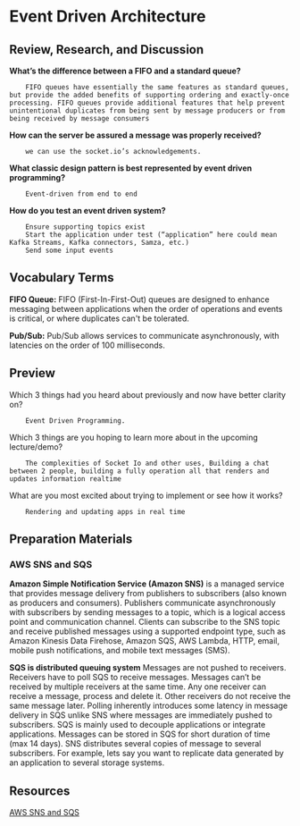 # Event Driven Architecture
>
## Review, Research, and Discussion

**What’s the difference between a FIFO and a standard queue?**

        FIFO queues have essentially the same features as standard queues, but provide the added benefits of supporting ordering and exactly-once processing. FIFO queues provide additional features that help prevent unintentional duplicates from being sent by message producers or from being received by message consumers

**How can the server be assured a message was properly received?**

        we can use the socket.io’s acknowledgements.

**What classic design pattern is best represented by event driven programming?**

        Event-driven from end to end

**How do you test an event driven system?**

        Ensure supporting topics exist
        Start the application under test (“application” here could mean Kafka Streams, Kafka connectors, Samza, etc.)
        Send some input events

## Vocabulary Terms

**FIFO Queue:** FIFO (First-In-First-Out) queues are designed to enhance messaging between applications when the order of operations and events is critical, or where duplicates can't be tolerated.

**Pub/Sub:** Pub/Sub allows services to communicate asynchronously, with latencies on the order of 100 milliseconds.

## Preview

Which 3 things had you heard about previously and now have better clarity on?

        Event Driven Programming. 

Which 3 things are you hoping to learn more about in the upcoming lecture/demo?

        The complexities of Socket Io and other uses, Building a chat between 2 people, building a fully operation all that renders and updates information realtime

What are you most excited about trying to implement or see how it works?

        Rendering and updating apps in real time

## Preparation Materials

### AWS SNS and SQS

**Amazon Simple Notification Service (Amazon SNS)** is a managed service that provides message delivery from publishers to subscribers (also known as producers and consumers). Publishers communicate asynchronously with subscribers by sending messages to a topic, which is a logical access point and communication channel. Clients can subscribe to the SNS topic and receive published messages using a supported endpoint type, such as Amazon Kinesis Data Firehose, Amazon SQS, AWS Lambda, HTTP, email, mobile push notifications, and mobile text messages (SMS).

**SQS is distributed queuing system** Messages are not pushed to receivers. Receivers have to poll SQS to receive messages. Messages can’t be received by multiple receivers at the same time. Any one receiver can receive a message, process and delete it. Other receivers do not receive the same message later. Polling inherently introduces some latency in message delivery in SQS unlike SNS where messages are immediately pushed to subscribers. SQS is mainly used to decouple applications or integrate applications. Messages can be stored in SQS for short duration of time (max 14 days). SNS distributes several copies of message to several subscribers. For example, lets say you want to replicate data generated by an application to several storage systems.

## Resources

[AWS SNS and SQS](https://www.youtube.com/watch?v=mXk0MNjlO7A)
